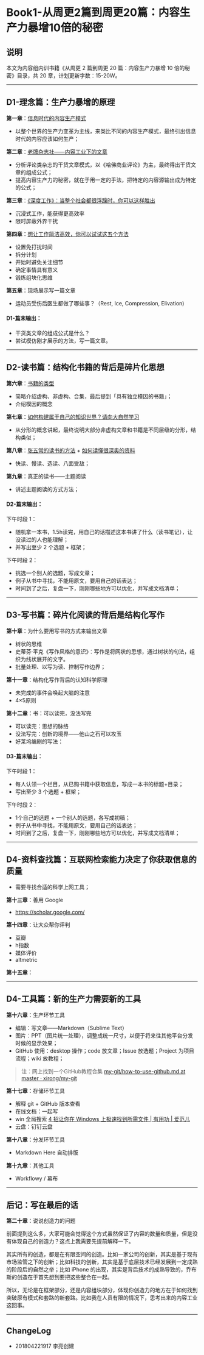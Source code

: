 # Book1-从周更2篇到周更20篇：内容生产力暴增10倍的秘密

## 说明

本文为内容组内训书籍《从周更 2 篇到周更 20 篇：内容生产力暴增 10 倍的秘密》目录，共 20 章，计划更新字数：15-20W。

----

## D1-理念篇：生产力暴增的原理

**第一章**：[信息时代的内容生产模式](https://github.com/AwesomeJason/AwesomeJason/blob/master/CERCExample/%E4%BF%A1%E6%81%AF%E6%97%B6%E4%BB%A3%E7%9A%84%E5%86%85%E5%AE%B9%E7%94%9F%E4%BA%A7%E6%A8%A1%E5%BC%8F.md)

- 以整个世界的生产力变革为主线，来类比不同的内容生产模式，最终引出信息时代的内容应该如何生产；

**第二章**：[老牌杂志社——内容工业下的文章](https://github.com/AwesomeJason/AwesomeLiang/blob/master/ChiliEducationReview/%E8%80%81%E7%89%8C%E6%9D%82%E5%BF%97%E7%A4%BE%E2%80%94%E2%80%94%E5%86%85%E5%AE%B9%E5%B7%A5%E4%B8%9A%E4%B8%8B%E7%9A%84%E6%96%87%E7%AB%A0.md)

- 分析评论类杂志的干货文章模式，以《哈佛商业评论》为主，最终得出干货文章的组成公式；
- 提高内容生产力的秘密，就在于用一定的手法，把特定的内容源输出成为特定的公式；

**第三章**：[《深度工作》：当整个社会都很浮躁时，你可以这样胜出](https://github.com/AwesomeJason/AwesomeLiang/blob/master/ChiliEducationReview/%E3%80%8A%E6%B7%B1%E5%BA%A6%E5%B7%A5%E4%BD%9C%E3%80%8B%EF%BC%9A%E5%BD%93%E6%95%B4%E4%B8%AA%E7%A4%BE%E4%BC%9A%E9%83%BD%E5%BE%88%E6%B5%AE%E8%BA%81%E6%97%B6%EF%BC%8C%E4%BD%A0%E5%8F%AF%E4%BB%A5%E8%BF%99%E6%A0%B7%E8%83%9C%E5%87%BA.md)

- 沉浸式工作，能获得更高效率
- 限时屏蔽外界干扰

**第四章**：[想让工作简洁高效，你可以试试这五个方法](https://github.com/AwesomeJason/AwesomeLiang/blob/master/ChiliEducationReview/%E6%83%B3%E8%AE%A9%E5%B7%A5%E4%BD%9C%E7%AE%80%E6%B4%81%E9%AB%98%E6%95%88%EF%BC%8C%E4%BD%A0%E5%8F%AF%E4%BB%A5%E8%AF%95%E8%AF%95%E8%BF%99%E4%BA%94%E4%B8%AA%E6%96%B9%E6%B3%95.md)

- 设置免打扰时间
- 拆分计划
- 开始时避免关注细节
- 确定事情具有意义
- 锻炼组块化思维

**第五章**：现场展示写一篇文章

- 运动员受伤后医生都做了哪些事？（Rest, Ice, Compression, Elivation)

#### D1-篇末输出：

- 干货类文章的组成公式是什么？
- 尝试模仿刚才展示的方法，写一篇文章。

----

## D2-读书篇：结构化书籍的背后是碎片化思想

**第六章**：[书籍的类型](https://github.com/AwesomeJason/AwesomeLiang/blob/master/ChiliEducationReview/%E4%B9%A6%E7%B1%8D%E7%9A%84%E7%B1%BB%E5%9E%8B.md)

- 简略介绍虚构、非虚构、合集，最后提到「具有独立模因的书籍」；
- 介绍模因的概念

**第七章**：[如何构建属于自己的知识世界？请向大自然学习](https://github.com/AwesomeJason/AwesomeLiang/blob/master/ChiliEducationReview/%E5%A6%82%E4%BD%95%E6%9E%84%E5%BB%BA%E5%B1%9E%E4%BA%8E%E8%87%AA%E5%B7%B1%E7%9A%84%E7%9F%A5%E8%AF%86%E4%B8%96%E7%95%8C%EF%BC%9F%E8%AF%B7%E5%90%91%E5%A4%A7%E8%87%AA%E7%84%B6%E5%AD%A6%E4%B9%A0.md)

- 从分形的概念讲起，最终说明大部分非虚构文章和书籍是不同层级的分形，结构类似；

**第八章**：[张五常的读书的方法](https://github.com/AwesomeJason/AwesomeLiang/blob/master/ChiliEducationReview/%E5%BC%A0%E4%BA%94%E5%B8%B8%E7%9A%84%E5%AD%A6%E4%B9%A0%E6%96%B9%E6%B3%95%E4%B8%BA%E4%BB%80%E4%B9%88%E5%A5%BD%EF%BC%9F%E5%9B%A0%E4%B8%BA%E7%AC%A6%E5%90%88%E4%BA%BA%E7%B1%BB%E7%9A%84%E8%AE%A4%E7%9F%A5%E5%8E%9F%E7%90%86.md) + [如何读懂很深奥的资料](https://github.com/AwesomeJason/AwesomeLiang/blob/master/ChiliEducationReview/%E5%A6%82%E4%BD%95%E8%AF%BB%E6%87%82%E5%BE%88%E6%B7%B1%E5%A5%A5%E7%9A%84%E8%B5%84%E6%96%99.md)

- 快读、慢读、选读、八面受敌；

**第九章**：真正的读书——主题阅读

- 讲述主题阅读的方式方法；

#### D2-篇末输出：

下午时段 1：
- 随机拿一本书，1.5h读完，用自己的话描述这本书讲了什么（读书笔记），让没读过的人也能理解；
- 并写出至少 2 个选题 + 框架；

下午时段 2：
- 挑选一个别人的选题，写成文章；
- 例子从书中寻找，不能用原文，要用自己的话表达；
- 时间到了之后，复盘一下，刚刚哪些地方可以优化，并写成文档清单；

----

## D3-写书篇：碎片化阅读的背后是结构化写作

**第十章**：为什么要用写书的方式来输出文章

- 树状的思维
- 史蒂芬·平克《写作风格的意识》：写作是将网状的思想，通过树状的句法，组织为线状展开的文字。
- 批量处理、以写为读、控制写作边界；

**第十一章**：结构化写作背后的认知科学原理

- 未完成的事件会唤起大脑的注意
- 4×5原则

**第十二章**：书：可以读完，没法写完

- 可以读完：思想的脉络
- 没法写完：创新的境界——他山之石可以攻玉
- 好莱坞编剧的写法：

#### D3-篇末输出：

下午时段 1：
- 每人认领一个栏目，从已购书籍中获取信息，写成一本书的标题+目录；
- 写出至少 3 个选题 + 框架；

下午时段 2：
- 1个自己的选题 + 一个别人的选题，各写成初稿；
- 例子从书中寻找，不能用原文，要用自己的话表达；
- 时间到了之后，复盘一下，刚刚哪些地方可以优化，并写成文档清单；

----

## D4-资料查找篇：互联网检索能力决定了你获取信息的质量

- 需要寻找合适的科学上网工具；

**第十三章**：善用 Google

- https://scholar.google.com/


**第十四章**：让大众帮你评判

- 豆瓣
- h指数
- 媒体评价
- altmetric

**第十五章**：



----

## D4-工具篇：新的生产力需要新的工具

**第十六章**：生产环节工具

- 编辑：写文章——Markdown（Sublime Text）
- 图片：PPT（图片统一处理），调整成统一尺寸，以便于将来往其他平台分发时候的显示效果；
- GitHub 使用：desktop 操作；code 放文章；Issue 放选题；Project 为项目流程；wiki 放教程；

> 注：网上找到一个GitHub教程合集 [my-git/how-to-use-github.md at master · xirong/my-git](https://github.com/xirong/my-git/blob/master/how-to-use-github.md)

**第十七章**：存储环节工具

- 解释 git + GitHub 版本查看
- 在线文档：一起写
- win 全局搜索 [4 招让你在 Windows 上极速找到所需文件 | 有用功 | 爱范儿](http://www.ifanr.com/app/717888)
- 云盘：钉钉云盘

**第十八章**：分发环节工具

- Markdown Here 自动排版


**第十九章**：其他工具

- Workflowy / 幕布

----

## 后记：写在最后的话

**第二十章**：说说创造力的问题

前面提到这么多，大家可能会觉得这个方式虽然保证了内容的数量和质量，但是没有体现自己的创造力？这点上我需要先提前解释一下。

其实所有的创造，都是在有限空间的创造。比如一家公司的创新，其实是基于现有市场监管之下的创新；比如科技的创新，其实是基于底层技术已经发展到一定成熟的阶段后的自然之举；比如 iPhone 的出现，其实是背后技术的成熟导致的，乔布斯的创造在于首先想到要把这些整合在一起。

所以，无论是在框架部分，还是内容组块部分，体现你创造力的地方在于如何找到突破原有模式和套路的新套路。比如我在人员有限的情况下，思考出来的内容工业这回事。


----

## ChangeLog

- 201804221917 李亮创建
